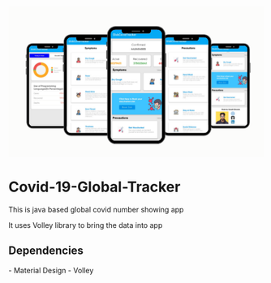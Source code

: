 ![This is an image](https://github.com/Umeshekh/Covid-19-Global-Tracker/blob/master/images/Untitled%20design.png)

# Covid-19-Global-Tracker

<p> This is java based global covid number showing app </p>
<p> It uses Volley library to bring the data into app </p>

<h2> Dependencies </h2>
<p>
- Material Design
- Volley
  </p>


